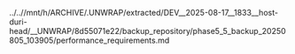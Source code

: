 ../..//mnt/h/ARCHIVE/.UNWRAP/extracted/DEV__2025-08-17__1833__host-duri-head/__UNWRAP/8d55071e22/backup_repository/phase5_5_backup_20250805_103905/performance_requirements.md